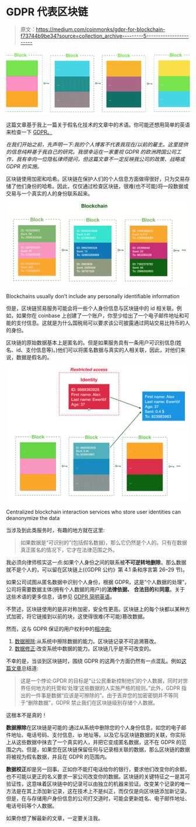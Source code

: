 # GDPR 代表区块链

> 原文：<https://medium.com/coinmonks/gdpr-for-blockchain-f73744b9be34?source=collection_archive---------5----------------------->

![](img/6a1429bc4c101afc23f1256373265112.png)

这篇文章基于我上一篇关于假名化技术的文章中的术语。你可能还想用简单的英语来检查一下 [GDPR。](https://medium.freecodecamp.org/gdpr-terminology-in-plain-english-6087535e6adf)

*在我们开始之前，先声明一下:我的个人博客不代表我现在/以前的雇主。这里提供的信息纯粹基于我自己的研究。我很幸运在一家重视 GDPR 的欧洲跨国公司工作，我有幸向一位隐私律师提问，但这篇文章不一定反映我公司的政策、战略或 GDPR 的实施。*

区块链使用加密和哈希。区块链在保护人们的个人信息方面做得很好，只为交易存储了他们身份的哈希。因此，仅仅通过检查区块链，很难(也不可能)将一段数据或交易与一个真实的人的身份联系起来。

![](img/544d85c153fc0321280b343b94eb9525.png)

Blockchains usually don’t include any personally identifiable information

但是，区块链贸易服务可能会将一些个人身份信息与区块链中的 id 相关联。例如，如果你在 coinbase 上创建了一个账户，你至少给出了一个电子邮件地址和可能的支付信息。这就是为什么国税局可以要求该公司披露通过网站交易比特币的人的身份。

区块链的原始数据基本上是匿名的。但是如果服务具有一条用户可识别信息(姓名、id、支付信息等)。)他们可以将匿名数据与真实的人相关联，因此，对他们来说，数据是假名的。

![](img/98919a677b2ed6a4cd6340be38dadda7.png)

Centralized blockchain interaction services who store user identities can deanonymize the data

当涉及到此类服务时，有趣的地方就在这里:

> 如果数据是“可识别的”(包括假名数据)，那么它仍然是个人的。只有在数据真正匿名的情况下，它才在法律范围之外。

我必须向律师核实这一点:如果个人身份之间的联系被**不可逆转地删除**，那么数据就不是个人的，可以留在区块链上(《GDPR 公约》第 4.1 条和序言第 26–29 节)。

如果公司试图从匿名数据中识别个人身份，根据 GDPR，这是“个人数据的处理”，公司将需要数据主体(拥有个人数据的用户)的**法律依据、** **合法目的**和**同意**。关于这些术语的更多信息，请参见 [GDPR 简明英语](https://medium.freecodecamp.org/gdpr-terminology-in-plain-english-6087535e6adf)。

不赘述，区块链使用的是非对称加密，安全性更高。区块链上的每个块都以某种方式加密，将它链接到以前的块，这使得很难(不可能)篡改数据。

然而，这与 GDPR 保证的用户权利中的[相冲突:](https://medium.freecodecamp.org/gdpr-terminology-in-plain-english-6087535e6adf)

1.  [数据擦除](https://gdpr-info.eu/art-17-gdpr/):从系统中擦除数据的能力。区块链记录不可追溯篡改。
2.  [数据修正](https://gdpr-info.eu/art-16-gdpr/):改变系统中数据的能力。区块链几乎是不可改变的。

不幸的是，当谈到区块链时，围绕 GDPR 的这两个方面仍然有一点混乱。例如[这篇文章](/wearetheledger/the-blockchain-gdpr-paradox-fc51e663d047)总结道:

> 这是一个悖论:GPDR 的目标是“让公民重新控制他们的个人数据，同时对世界任何地方的托管和‘处理’这些数据的人实施严格的规则。”此外，GDPR 指出的一件事是数据“应该是可擦除的”。由于丢弃您的加密密钥并不等同于“删除数据”，GDPR 禁止我们在区块链级别存储个人数据。

这根本不是真的！

**数据擦除**在区块链是可能的:通过从系统中删除您的个人身份信息，如您的电子邮件地址、电话号码、支付信息、ip 地址等。以及它与区块链数据的关联，你实际上从这些数据中抹去了一个真实的人，并把它变成匿名数据，这不在 GDPR 的范围之内。但是，如果您在区块链保留任何与记录相关联的数据，那么区块链的数据将被视为假名数据，并且在 GDPR 的范围内。

**数据校正**却是另一回事。正如你不能打电话给你的银行，要求他们改变你的余额，也不可能以更正的名义要求一家公司改变你的数据。区块链的关键特征之一是其可验证性，这意味着区块链中的记录可以由独立的机器来验证。改变某个记录的唯一方法是在其上添加新记录，这在技术上不是纠正，而仅仅是向区块链添加新记录。但是，在与存储用户身份信息的公司打交道时，可能会更新姓名、电子邮件地址、电话号码等个人数据。

如果你想了解最新的文章，一定要关注我。